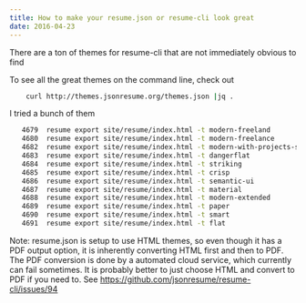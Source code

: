 ```yaml
---
title: How to make your resume.json or resume-cli look great
date: 2016-04-23
---
```


There are a ton of themes for resume-cli that are not immediately
obvious to find

To see all the great themes on the command line, check out

```sh
    curl http://themes.jsonresume.org/themes.json |jq .
```

I tried a bunch of them

```sh
   4679  resume export site/resume/index.html -t modern-freeland
   4680  resume export site/resume/index.html -t modern-freelance
   4682  resume export site/resume/index.html -t modern-with-projects-section
   4683  resume export site/resume/index.html -t dangerflat
   4684  resume export site/resume/index.html -t striking
   4685  resume export site/resume/index.html -t crisp
   4686  resume export site/resume/index.html -t semantic-ui
   4687  resume export site/resume/index.html -t material
   4688  resume export site/resume/index.html -t modern-extended
   4689  resume export site/resume/index.html -t paper
   4690  resume export site/resume/index.html -t smart
   4691  resume export site/resume/index.html -t flat

```

Note: resume.json is setup to use HTML themes, so even though it has a
PDF output option, it is inherently converting HTML first and then to
PDF. The PDF conversion is done by a automated cloud service, which
currently can fail sometimes. It is probably better to just choose HTML
and convert to PDF if you need to.
See https://github.com/jsonresume/resume-cli/issues/94
